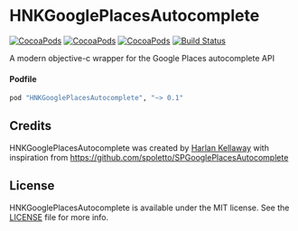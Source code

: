 # HNKGooglePlacesAutocomplete

[![CocoaPods](https://img.shields.io/cocoapods/v/HNKServerFacade.svg)](http://cocoapods.org/pods/HNKGooglePlacesAutocomplete)
[![CocoaPods](https://img.shields.io/cocoapods/l/HNKServerFacade.svg)](https://raw.githubusercontent.com/hkellaway/HNKGooglePlacesAutocomplete/master/LICENSE)
[![CocoaPods](https://img.shields.io/cocoapods/p/HNKServerFacade.svg)](http://cocoapods.org/pods/HNKGooglePlacesAutocomplete)
[![Build Status](https://travis-ci.org/hkellaway/HNKServerFacade.svg?branch=master)](https://travis-ci.org/hkellaway/HNKGooglePlacesAutocomplete)

A modern objective-c wrapper for the Google Places autocomplete API

#### Podfile

```ruby
pod "HNKGooglePlacesAutocomplete", "~> 0.1"
```

## Credits

HNKGooglePlacesAutocomplete was created by [Harlan Kellaway](http://harlankellaway.com) with inspiration from https://github.com/spoletto/SPGooglePlacesAutocomplete

## License

HNKGooglePlacesAutocomplete is available under the MIT license. See the [LICENSE](https://raw.githubusercontent.com/hkellaway/HNKGooglePlacesAutocomplete/master/LICENSE) file for more info.
